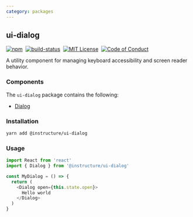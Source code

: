 ```yaml
---
category: packages
---
```


## ui-dialog

[![npm][npm]][npm-url]&nbsp;
[![build-status][build-status]][build-status-url]&nbsp;
[![MIT License][license-badge]][LICENSE]&nbsp;
[![Code of Conduct][coc-badge]][coc]

A utility component for managing keyboard accessibility and screen reader behavior.

### Components
The `ui-dialog` package contains the following:
- [Dialog](#Dialog)


### Installation

```sh
yarn add @instructure/ui-dialog
```

### Usage

```js
import React from 'react'
import { Dialog } from '@instructure/ui-dialog'

const MyDialog = () => {
  return (
    <Dialog open={this.state.open}>
      Hello world
    </Dialog>
  )
}
```

[npm]: https://img.shields.io/npm/v/@instructure/ui-dialog.svg
[npm-url]: https://npmjs.com/package/@instructure/ui-dialog

[build-status]: https://travis-ci.org/instructure/instructure-ui.svg?branch=master
[build-status-url]: https://travis-ci.org/instructure/instructure-ui "Travis CI"

[license-badge]: https://img.shields.io/npm/l/instructure-ui.svg?style=flat-square
[license]: https://github.com/instructure/instructure-ui/blob/master/LICENSE

[coc-badge]: https://img.shields.io/badge/code%20of-conduct-ff69b4.svg?style=flat-square
[coc]: https://github.com/instructure/instructure-ui/blob/master/CODE_OF_CONDUCT.md
